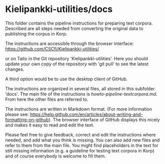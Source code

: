 # Kielipankki-utilities/docs

This folder contains the pipeline instructions for preparing text corpora. 
Described are all steps needed from converting the original data to publishing the corpus in Korp.


The instructions are accessible through the browser interface:
https://github.com/CSCfi/Kielipankki-utilities/

or on Taito in the Git repository 'Kielipankki-utilities'.
Here you should update your own copy of the repository with 'git pull' to see the latest changes.

A third option would be to use the desktop client of GitHub.

The instructions are organized in several files, all stored in this subfolder 'docs'.
The main file of the instructions is *howto-pipeline-textcorpora.md*. From here the other files are referred to.

The instructions are written in Markdown format. (For more information please see: https://help.github.com/en/articles/about-writing-and-formatting-on-github).
The browser interface of GitHub displays this nicely and makes it easy to read and edit the text.

Please feel free to give feedback, correct and edit the instructions where needed, and add what you think is missing.
You can also add new files and refer to them from the main file. You might find placeholders in the text for still missing information (e.g. a guideline for testing text corpora in Korp) and of course everybody is welcome to fill them.
